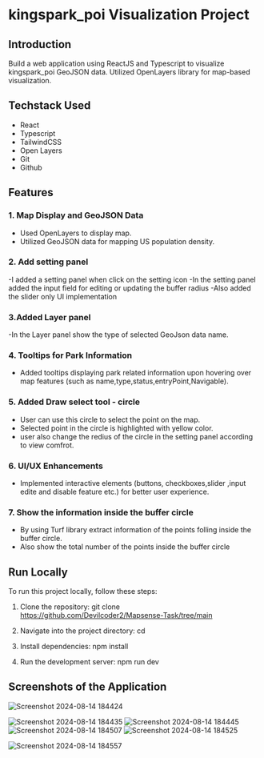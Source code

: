 # kingspark_poi  Visualization Project

## Introduction

Build a web application using ReactJS and Typescript to visualize kingspark_poi GeoJSON data. Utilized OpenLayers library for map-based visualization.

## Techstack Used

- React
- Typescript
- TailwindCSS
- Open Layers
- Git
- Github



## Features

### 1. Map Display and GeoJSON Data

- Used OpenLayers to display map.
- Utilized GeoJSON data for mapping US population density.

### 2. Add setting panel 

-I added a setting panel when click on the setting icon 
-In the setting panel added the input field for editing or updating the buffer radius
-Also added the slider only UI implementation

### 3.Added Layer panel
-In the Layer panel show the type of selected GeoJson data name.

### 4. Tooltips for Park Information

- Added tooltips displaying park related information upon hovering over map features (such as name,type,status,entryPoint,Navigable).



### 5. Added Draw select tool - circle

- User can use this circle to select the point on the map.
- Selected point in the circle is highlighted with yellow color.
- user also change the redius of the circle in the setting panel according to view comfrot.

### 6. UI/UX Enhancements

- Implemented interactive elements (buttons, checkboxes,slider ,input edite and disable feature etc.) for better user experience.



 ### 7. Show the information inside the buffer circle

- By using Turf library extract information of the points folling inside the buffer circle.
- Also show the total number of the points inside the buffer circle





## Run Locally

To run this project locally, follow these steps:

1. Clone the repository:
   git clone https://github.com/Devilcoder2/Mapsense-Task/tree/main

2. Navigate into the project directory:
   cd <project-directory>

3. Install dependencies:
   npm install

4. Run the development server:
   npm run dev

## Screenshots of the Application 


![Screenshot 2024-08-14 184424](https://github.com/user-attachments/assets/9f1ec36b-06ec-451c-abaf-25bb3bce8073)

![Screenshot 2024-08-14 184435](https://github.com/user-attachments/assets/50a16ed5-1b75-4c6c-8f93-928c6b89f5fe)
![Screenshot 2024-08-14 184445](https://github.com/user-attachments/assets/031ef75c-4cad-4b33-874d-3be4bf85cbfe)
![Screenshot 2024-08-14 184507](https://github.com/user-attachments/assets/236b5334-9850-48e3-bcc8-1be0f4e640bb)
![Screenshot 2024-08-14 184525](https://github.com/user-attachments/assets/fb9dfb94-ba4b-4b6b-8d43-f8a5f6874792)


![Screenshot 2024-08-14 184557](https://github.com/user-attachments/assets/f84d761d-bf65-4bc4-bc9b-9c1a494c3880)
